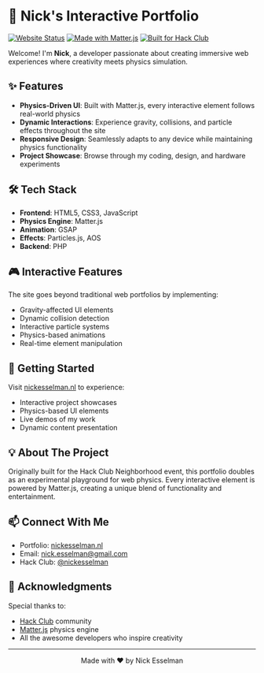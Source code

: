 # 🚀 Nick's Interactive Portfolio

[![Website Status](https://img.shields.io/website?url=https%3A%2F%2Fnickesselman.nl)](https://nickesselman.nl)
[![Made with Matter.js](https://img.shields.io/badge/Made%20with-Matter.js-brightgreen)](https://brm.io/matter-js/)
[![Built for Hack Club](https://img.shields.io/badge/Built%20for-Hack%20Club-red)](https://hackclub.com)

Welcome! I'm **Nick**, a developer passionate about creating immersive web experiences where creativity meets physics simulation.

## ✨ Features

- **Physics-Driven UI**: Built with Matter.js, every interactive element follows real-world physics
- **Dynamic Interactions**: Experience gravity, collisions, and particle effects throughout the site
- **Responsive Design**: Seamlessly adapts to any device while maintaining physics functionality
- **Project Showcase**: Browse through my coding, design, and hardware experiments

## 🛠️ Tech Stack

- **Frontend**: HTML5, CSS3, JavaScript
- **Physics Engine**: Matter.js
- **Animation**: GSAP
- **Effects**: Particles.js, AOS
- **Backend**: PHP

## 🎮 Interactive Features

The site goes beyond traditional web portfolios by implementing:
- Gravity-affected UI elements
- Dynamic collision detection
- Interactive particle systems
- Physics-based animations
- Real-time element manipulation

## 🚀 Getting Started

Visit [nickesselman.nl](https://nickesselman.nl) to experience:
- Interactive project showcases
- Physics-based UI elements
- Live demos of my work
- Dynamic content presentation

## 💡 About The Project

Originally built for the Hack Club Neighborhood event, this portfolio doubles as an experimental playground for web physics. Every interactive element is powered by Matter.js, creating a unique blend of functionality and entertainment.

## 📫 Connect With Me

- Portfolio: [nickesselman.nl](https://nickesselman.nl)
- Email: [nick.esselman@gmail.com](mailto:nick.esselman@gmail.com)
- Hack Club: [@nickesselman](https://hackclub.com)

## 🙏 Acknowledgments

Special thanks to:
- [Hack Club](https://hackclub.com) community
- [Matter.js](https://brm.io/matter-js/) physics engine
- All the awesome developers who inspire creativity

---

<p align="center">Made with ❤️ by Nick Esselman</p>